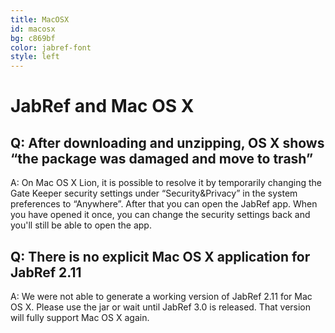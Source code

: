 ```yaml
---
title: MacOSX
id: macosx
bg: c869bf
color: jabref-font
style: left
---
```


# JabRef and Mac OS X

## Q: After downloading and unzipping, OS X shows “the package was damaged and move to trash”

A: On Mac OS X Lion, it is possible to resolve it by temporarily changing the Gate Keeper security settings under “Security&Privacy” in the system preferences to “Anywhere”.
After that you can open the JabRef app.
When you have opened it once, you can change the security settings back and you'll still be able to open the app.

## Q: There is no explicit Mac OS X application for JabRef 2.11

A: We were not able to generate a working version of JabRef 2.11 for Mac OS X.
Please use the jar or wait until JabRef 3.0 is released.
That version will fully support Mac OS X again.

